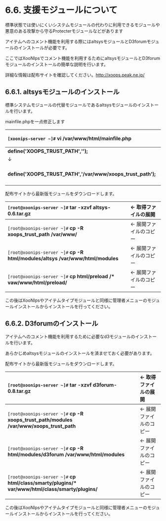 # 6.6. 支援モジュールについて

標準状態では使いにくいシステムモジュールの代わりに利用できるモジュールや悪意のある攻撃から守るProtecterモジュールなどがあります

アイテムへのコメント機能を利用する際にはaltsysモジュールとD3forumモジュールのインストールが必要です。

ここではXooNIpsでコメント機能を利用するためにaltsysモジュールとD3forumモジュールのインストールの簡単な説明を行います。

詳細な情報は配布サイトを確認してください。http://xoops.peak.ne.jp/

## **6.6.1. altsysモジュールのインストール**

標準システムモジュールの代替モジュールであるaltsysモジュールのインストールを行います。

mainfile.phpを一点修正します

| `[xoonips-server ~]#` **vi /var/www/html/mainfile.php** | ← mainfile.phpファイルの編集 |
| :--- | :--- |
| **define\('XOOPS\_TRUST\_PATH',''\);** |  |
| ↓ |  |
| **define\('XOOPS\_TRUST\_PATH','/var/www/xoops\_trust\_path'\);** | ← XOOPS\_TRUST\_PATHの設定を行う |

配布サイトから最新版モジュールをダウンロードします。

| `[root@xoonips-server ~]#` **tar -xzvf altsys-0.6.tar.gz** | ← 取得ファイルの展開 |
| :--- | :--- |
| `[root@xoonips-server ~]#` **cp -R xoops\_trust\_path /var/www/** | ← 展開ファイルのコピー |
| `[root@xoonips-server ~]#` **cp -R html/modules/altsys /var/www/html/modules** | ← 展開ファイルのコピー |
| `[root@xoonips-server ~]#` **cp html/preload /\* vaw/www/html/preload/** | ← 展開ファイルのコピー |

この後はXooNIpsやアイテムタイプモジュールと同様に管理者メニューのモジュールインストールからインストールを行ってください。

## **6.6.2. D3forumのインストール**

アイテムへのコメント機能を利用するために必要なd3モジュールのインストールを行います。

あらかじめaltsysモジュールのインストールを済ませておく必要があります。

配布サイトから最新版モジュールをダウンロードします。

| `[root@xoonips-server ~]#` **tar -xzvf d3forum-0.8.tar.gz** | ← 取得ファイルの展開 |
| :--- | :--- |
| `[root@xoonips-server ~]#` **cp -R xoops\_trust\_path/modules /var/www/xoops\_trust\_path** | ← 展開ファイルのコピー |
| `[root@xoonips-server ~]#` **cp -R html/modules/d3forum /var/www/html/modules** | ← 展開ファイルのコピー |
| `[root@xoonips-server ~]#` **cp html/class/smarty/plugins/\* var/www/html/class/smarty/plugins/** | ← 展開ファイルのコピー |

この後はXooNIpsやアイテムタイプモジュールと同様に管理者メニューのモジュールインストールからインストールを行ってください。

